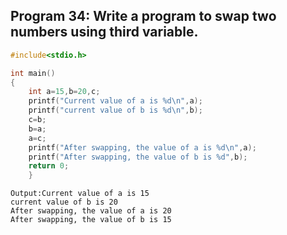 ## Program 34: Write a program to swap two numbers using third variable.
```C
#include<stdio.h>

int main()
{
    int a=15,b=20,c;
    printf("Current value of a is %d\n",a);
    printf("current value of b is %d\n",b);
    c=b;
    b=a;
    a=c;
    printf("After swapping, the value of a is %d\n",a);
    printf("After swapping, the value of b is %d",b);
	return 0;
	}
  ```
  ```
Output:Current value of a is 15
current value of b is 20
After swapping, the value of a is 20
After swapping, the value of b is 15
```
